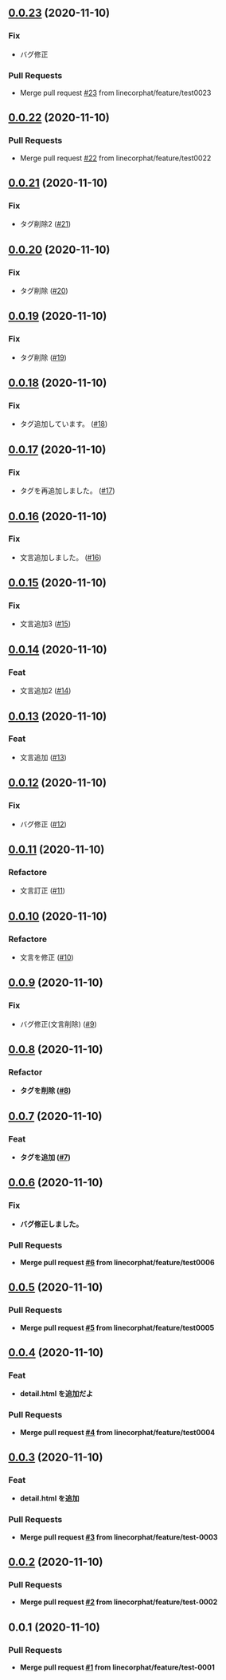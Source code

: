 
<a name="0.0.23"></a>
## [0.0.23](https://github.com/linecorphat/releaseTest/compare/0.0.22...0.0.23) (2020-11-10)

### Fix

* バグ修正

### Pull Requests

* Merge pull request [#23](https://github.com/linecorphat/releaseTest/issues/23) from linecorphat/feature/test0023


<a name="0.0.22"></a>
## [0.0.22](https://github.com/linecorphat/releaseTest/compare/0.0.21...0.0.22) (2020-11-10)

### Pull Requests

* Merge pull request [#22](https://github.com/linecorphat/releaseTest/issues/22) from linecorphat/feature/test0022


<a name="0.0.21"></a>
## [0.0.21](https://github.com/linecorphat/releaseTest/compare/0.0.20...0.0.21) (2020-11-10)

### Fix

* タグ削除2 ([#21](https://github.com/linecorphat/releaseTest/issues/21))


<a name="0.0.20"></a>
## [0.0.20](https://github.com/linecorphat/releaseTest/compare/0.0.19...0.0.20) (2020-11-10)

### Fix

* タグ削除 ([#20](https://github.com/linecorphat/releaseTest/issues/20))


<a name="0.0.19"></a>
## [0.0.19](https://github.com/linecorphat/releaseTest/compare/0.0.18...0.0.19) (2020-11-10)

### Fix

* タグ削除 ([#19](https://github.com/linecorphat/releaseTest/issues/19))


<a name="0.0.18"></a>
## [0.0.18](https://github.com/linecorphat/releaseTest/compare/0.0.17...0.0.18) (2020-11-10)

### Fix

* タグ追加しています。 ([#18](https://github.com/linecorphat/releaseTest/issues/18))


<a name="0.0.17"></a>
## [0.0.17](https://github.com/linecorphat/releaseTest/compare/0.0.16...0.0.17) (2020-11-10)

### Fix

* タグを再追加しました。 ([#17](https://github.com/linecorphat/releaseTest/issues/17))


<a name="0.0.16"></a>
## [0.0.16](https://github.com/linecorphat/releaseTest/compare/0.0.15...0.0.16) (2020-11-10)

### Fix

* 文言追加しました。 ([#16](https://github.com/linecorphat/releaseTest/issues/16))


<a name="0.0.15"></a>
## [0.0.15](https://github.com/linecorphat/releaseTest/compare/0.0.14...0.0.15) (2020-11-10)

### Fix

* 文言追加3 ([#15](https://github.com/linecorphat/releaseTest/issues/15))


<a name="0.0.14"></a>
## [0.0.14](https://github.com/linecorphat/releaseTest/compare/0.0.13...0.0.14) (2020-11-10)

### Feat

* 文言追加2 ([#14](https://github.com/linecorphat/releaseTest/issues/14))


<a name="0.0.13"></a>
## [0.0.13](https://github.com/linecorphat/releaseTest/compare/0.0.12...0.0.13) (2020-11-10)

### Feat

* 文言追加 ([#13](https://github.com/linecorphat/releaseTest/issues/13))


<a name="0.0.12"></a>
## [0.0.12](https://github.com/linecorphat/releaseTest/compare/0.0.11...0.0.12) (2020-11-10)

### Fix

* バグ修正 ([#12](https://github.com/linecorphat/releaseTest/issues/12))


<a name="0.0.11"></a>
## [0.0.11](https://github.com/linecorphat/releaseTest/compare/0.0.10...0.0.11) (2020-11-10)

### Refactore

* 文言訂正 ([#11](https://github.com/linecorphat/releaseTest/issues/11))


<a name="0.0.10"></a>
## [0.0.10](https://github.com/linecorphat/releaseTest/compare/0.0.9...0.0.10) (2020-11-10)

### Refactore

* 文言を修正 ([#10](https://github.com/linecorphat/releaseTest/issues/10))


<a name="0.0.9"></a>
## [0.0.9](https://github.com/linecorphat/releaseTest/compare/0.0.8...0.0.9) (2020-11-10)

### Fix

* バグ修正(文言削除) ([#9](https://github.com/linecorphat/releaseTest/issues/9))


<a name="0.0.8"></a>
## [0.0.8](https://github.com/linecorphat/releaseTest/compare/0.0.7...0.0.8) (2020-11-10)

### Refactor

* <b> タグを削除 ([#8](https://github.com/linecorphat/releaseTest/issues/8))


<a name="0.0.7"></a>
## [0.0.7](https://github.com/linecorphat/releaseTest/compare/0.0.6...0.0.7) (2020-11-10)

### Feat

* <b> タグを追加 ([#7](https://github.com/linecorphat/releaseTest/issues/7))


<a name="0.0.6"></a>
## [0.0.6](https://github.com/linecorphat/releaseTest/compare/0.0.5...0.0.6) (2020-11-10)

### Fix

* バグ修正しました。

### Pull Requests

* Merge pull request [#6](https://github.com/linecorphat/releaseTest/issues/6) from linecorphat/feature/test0006


<a name="0.0.5"></a>
## [0.0.5](https://github.com/linecorphat/releaseTest/compare/0.0.4...0.0.5) (2020-11-10)

### Pull Requests

* Merge pull request [#5](https://github.com/linecorphat/releaseTest/issues/5) from linecorphat/feature/test0005


<a name="0.0.4"></a>
## [0.0.4](https://github.com/linecorphat/releaseTest/compare/0.0.3...0.0.4) (2020-11-10)

### Feat

* detail.html  を追加だよ

### Pull Requests

* Merge pull request [#4](https://github.com/linecorphat/releaseTest/issues/4) from linecorphat/feature/test0004


<a name="0.0.3"></a>
## [0.0.3](https://github.com/linecorphat/releaseTest/compare/0.0.2...0.0.3) (2020-11-10)

### Feat

* detail.html を追加

### Pull Requests

* Merge pull request [#3](https://github.com/linecorphat/releaseTest/issues/3) from linecorphat/feature/test-0003


<a name="0.0.2"></a>
## [0.0.2](https://github.com/linecorphat/releaseTest/compare/0.0.1...0.0.2) (2020-11-10)

### Pull Requests

* Merge pull request [#2](https://github.com/linecorphat/releaseTest/issues/2) from linecorphat/feature/test-0002


<a name="0.0.1"></a>
## 0.0.1 (2020-11-10)

### Pull Requests

* Merge pull request [#1](https://github.com/linecorphat/releaseTest/issues/1) from linecorphat/feature/test-0001

